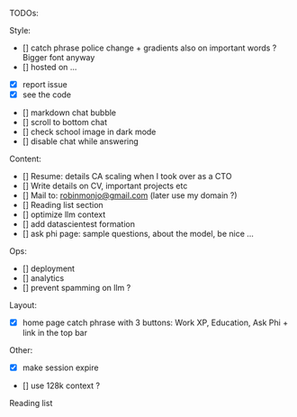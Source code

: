 TODOs:

Style:
- [] catch phrase police change + gradients also on important words ? Bigger font anyway
- [] hosted on ...
- [x] report issue
- [x] see the code
- [] markdown chat bubble
- [] scroll to bottom chat
- [] check school image in dark mode
- [] disable chat while answering


Content:
- [] Resume: details CA scaling when I took over as a CTO
- [] Write details on CV, important projects etc
- [] Mail to: robinmonjo@gmail.com (later use my domain ?)
- [] Reading list section
- [] optimize llm context
- [] add datascientest formation
- [] ask phi page: sample questions, about the model, be nice ...

Ops:
- [] deployment
- [] analytics
- [] prevent spamming on llm ?

Layout:
- [x] home page catch phrase with 3 buttons: Work XP, Education, Ask Phi + link in the top bar

Other:
- [x] make session expire
- [] use 128k context ?

Reading list